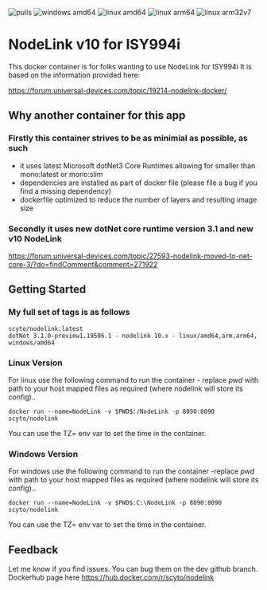 
![pulls](https://badgen.net/docker/pulls/scyto/nodelink?icon=docker&label=pulls)
![windows amd64](https://badgen.net/badge/icon/amd64?icon=windows&label)
![linux amd64](https://badgen.net/badge/liux/amd64?icon=https://simpleicons.now.sh/linux/fff&label)
![linux arm64](https://badgen.net/badge/liux/arm64?icon=https://simpleicons.now.sh/linux/fff&label)
![linux arm32v7](https://badgen.net/badge/liux/arm32v7?icon=https://simpleicons.now.sh/linux/fff&label)

# NodeLink v10 for ISY994i

This docker container is for folks wanting to use NodeLink for ISY994i
It is based on the information provided here:

<https://forum.universal-devices.com/topic/19214-nodelink-docker/>

## Why another container for this app

### Firstly this container strives to be as minimial as possible, as such

* it uses latest Microsoft dotNet3 Core Runtimes allowing for smaller than mono:latest or mono:slim
* dependencies are installed as part of docker file (please file a bug if you find a missing dependency)
* dockerfile optimized to reduce the number of layers and resulting image size

### Secondly it uses new dotNet core runtime version 3.1 and new v10 NodeLink

<https://forum.universal-devices.com/topic/27593-nodelink-moved-to-net-core-3/?do=findComment&comment=271922>

## Getting Started

### My full set of tags is as follows

```
scyto/nodelink:latest
dotNet 3.1.0-preview1.19506.1 - nodelink 10.x - linux/amd64,arm,arm64, windows/amd64
```

### Linux Version

For linux  use the following command to run the container - replace $pwd$ with path to your host mapped files as required (where nodelink will store its config)..

`docker run --name=NodeLink -v $PWD$:/NodeLink -p 8090:8090 scyto/nodelink`

You can use the TZ= env var to set the time in the container.

### Windows Version

For windows use the following command to run the container -replace $pwd$ with path to your host mapped files as required (where nodelink will store its config)..

`docker run --name=NodeLink -v $PWD$:C:\NodeLink -p 8090:8090 scyto/nodelink`

You can use the TZ= env var to set the time in the container.

## Feedback

Let me know if you find issues. You can bug them on the dev github branch. Dockerhub page here <https://hub.docker.com/r/scyto/nodelink>
